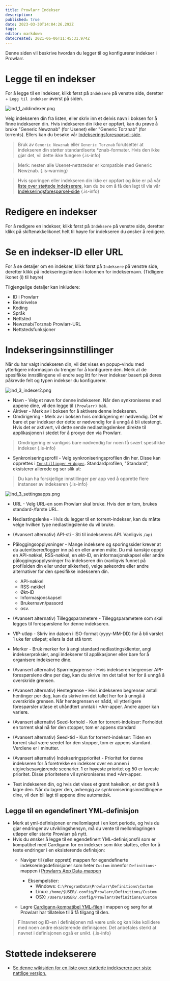 ```yaml
---
title: Prowlarr Indekser
description: 
published: true
date: 2023-03-30T14:04:26.292Z
tags: 
editor: markdown
dateCreated: 2021-06-06T11:45:31.974Z
---
```


Denne siden vil beskrive hvordan du legger til og konfigurerer indekser i Prowlarr.

# Legge til en indekser

For å legge til en indekser, klikk først på `Indeksere` på venstre side, deretter <kb>+</kb> `Legg til indekser` øverst på siden.

![ind_1_addindexer.png](/assets/prowlarr/ind_1_addindexer.png)

Velg indekseren din fra listen, eller skriv inn et delvis navn i boksen for å finne indekseren din. Hvis indekseren din ikke er oppført, kan du prøve å bruke "Generic Newznab" (for Usenet) eller "Generic Torznab" (for torrents). Ellers kan du besøke vår [Indekseringsforespørsel-side](https://requests.prowlarr.com/).

> Bruk av `Generic Newznab` eller `Generic Torznab` forutsetter at indekseren din støtter standardiserte *znab-formater. Hvis den ikke gjør det, vil dette ikke fungere
{.is-info}

> Merk: nesten alle Usenet-nettsteder er kompatible med Generic Newznab.
{.is-warning}

> Hvis sporingen eller indekseren din ikke er oppført og ikke er på vår [liste over støttede indekserere](/prowlarr/supported-indexers), kan du be om å få den lagt til via vår [Indekseringsforespørsel-side](https://requests.prowlarr.com)
{.is-info}

# Redigere en indekser

For å redigere en indekser, klikk først på `Indeksere` på venstre side, deretter klikk på skiftenøkkelikonet helt til høyre for indekseren du ønsker å redigere.

# Se en indekser-ID eller URL

For å se detaljer om en indekser, klikk først på `Indeksere` på venstre side, deretter klikk på indekseringslenken i kolonnen for indeksernavn. (Tidligere ikonet (i) til høyre)

Tilgjengelige detaljer kan inkludere:

- ID i Prowlarr
- Beskrivelse
- Koding
- Språk
- Nettsted
- Newznab/Torznab Prowlarr-URL
- Nettstedsfunksjoner

# Indekseringsinnstillinger

Når du har valgt indekseren din, vil det vises en popup-vindu med ytterligere informasjon du trenger for å konfigurere den. Merk at de spesifikke innstillingene vil endre seg litt for hver indekser basert på deres påkrevde felt og typen indekser du konfigurerer.

![ind_3_indexer2.png](/assets/prowlarr/ind_3_indexer2.png)

- Navn - Velg et navn for denne indekseren. Når den synkroniseres med appene dine, vil den legge til `(Prowlarr)` bak.
- Aktiver - Merk av i boksen for å aktivere denne indekseren.
- Omdirigering - Merk av i boksen hvis omdirigering er nødvendig. Det er bare et par indekser der dette er nødvendig for å unngå å bli utestengt. Hvis det er aktivert, vil dette sende nedlastingslenken direkte til applikasjonen i stedet for å proxye den via Prowlarr.

> Omdirigering er vanligvis bare nødvendig for noen få svært spesifikke indekser
{.is-info}

- Synkroniseringsprofil - Velg synkroniseringsprofilen din her. Disse kan opprettes i [`Innstillinger` => `Apper`](/prowlarr/settings#applications). Standardprofilen, "Standard", eksisterer allerede og ser slik ut:

> Du kan ha forskjellige innstillinger per app ved å opprette flere instanser av indekseren
{.is-info}

![ind_3_settingsapps.png](/assets/prowlarr/ind_3_settingsapps.png)

- URL - Velg URL-en som Prowlarr skal bruke. Hvis den er tom, brukes standard-/første URL.
- Nedlastingslenke - Hvis du legger til en torrent-indekser, kan du måtte velge hvilken type nedlastingslenke du vil bruke.
- (Avansert alternativ) API-sti - Sti til indekserens API. Vanligvis `/api`
- Påloggingsopplysninger - Mange indeksere og sporingssider krever at du autentiserer/logger inn på en eller annen måte. Du må kanskje oppgi en API-nøkkel, RSS-nøkkel, en økt-ID, en informasjonskapsel eller andre påloggingsopplysninger fra indekseren din (vanligvis funnet på profilsiden din eller under sikkerhet), velge søkeordre eller andre alternativer for den spesifikke indekseren din.
  - API-nøkkel
  - RSS-nøkkel
  - Økt-ID
  - Informasjonskapsel
  - Brukernavn/passord
  - osv.
- (Avansert alternativ) Tilleggsparametere - Tilleggsparametere som skal legges til forespørslene for denne indekseren.
- VIP-utløp - Skriv inn datoen i ISO-format (yyyy-MM-DD) for å bli varslet 1 uke før utløpet; ellers la det stå tomt
- Merker - Bruk merker for å angi standard nedlastingsklienter, angi indekserproksier, angi indekserer til applikasjoner eller bare for å organisere indekserne dine.
- (Avansert alternativ) Spørringsgrense - Hvis indekseren begrenser API-forespørslene dine per dag, kan du skrive inn det tallet her for å unngå å overskride grensen.
- (Avansert alternativ) Hentegrense - Hvis indekseren begrenser antall hentinger per dag, kan du skrive inn det tallet her for å unngå å overskride grensen. Når hentegrensen er nådd, vil ytterligere forespørsler utløse et uhåndtert unntak i \*Arr-apper. Andre apper kan variere.
- (Avansert alternativ) Seed-forhold - Kun for torrent-indekser: Forholdet en torrent skal nå før den stopper, tom er appens standard
- (Avansert alternativ) Seed-tid - Kun for torrent-indekser: Tiden en torrent skal være seedet før den stopper, tom er appens standard. Verdiene er i minutter.
- (Avansert alternativ) Indekseringsprioritet - Prioritet for denne indekseren for å foretrekke en indekser over en annen i utgivelsesavgjørende scenarier. 1 er høyeste prioritet og 50 er laveste prioritet. Disse prioritetene vil synkroniseres med \*Arr-apper.

- Test indekseren din, og hvis det vises et grønt hakeikon, er det greit å lagre den. Når du lagrer den, avhengig av synkroniseringsinnstillingene dine, vil den bli lagt til appene dine automatisk.

## Legge til en egendefinert YML-definisjon

- Merk at yml-definisjonen er mellomlagret i en kort periode, og hvis du gjør endringer av utviklingshensyn, må du vente til mellomlagringen utløper eller starte Prowlarr på nytt.
- Hvis du ønsker å legge til en egendefinert YML-definisjonsfil som er kompatibel med Cardigann for en indekser som ikke støttes, eller for å teste endringer i en eksisterende definisjon:
  - Naviger til (eller opprett) mappen for egendefinerte indekseringsdefinisjoner som heter `Custom` innenfor `Definitions`-mappen i [Prowlarrs App Data-mappen](/prowlarr/appdata-directory)
    - Eksempelstier:
      - Windows: `C:\ProgramData\Prowlarr\Definitions\Custom`
      - Linux: `/home/$USER/.config/Prowlarr/Definitions/Custom`
      - OSX: `/Users/$USER/.config/Prowlarr/Definitions/Custom`

  - Lagre [Cardigann-kompatibel YML-filen](/prowlarr/cardigann-yml-definition) i mappen og sørg for at Prowlarr har tillatelse til å få tilgang til den.

> Filnavnet og ID-en i definisjonen må være unik og kan ikke kollidere med noen andre eksisterende definisjoner. Det anbefales sterkt at navnet i definisjonen også er unikt.
{.is-info}

# Støttede indekserere

- [Se denne wikisiden for en liste over støttede indekserere per siste nattlige versjon.](/prowlarr/supported-indexers/)